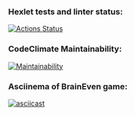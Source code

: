 ### Hexlet tests and linter status:
[![Actions Status](https://github.com/subthored/php-project-45/actions/workflows/hexlet-check.yml/badge.svg)](https://github.com/subthored/php-project-45/actions)

### CodeClimate Maintainability:
[![Maintainability](https://api.codeclimate.com/v1/badges/f4a4a37324c9e2ada926/maintainability)](https://codeclimate.com/github/subthored/php-project-45/maintainability)

### Asciinema of BrainEven game:
[![asciicast](https://asciinema.org/a/V9ym56ueSYGl0ZDLGssGs9ObN.svg)](https://asciinema.org/a/V9ym56ueSYGl0ZDLGssGs9ObN)
